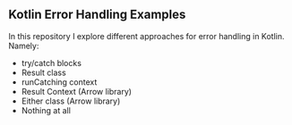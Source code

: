 ## Kotlin Error Handling Examples

In this repository I explore different approaches for error handling in Kotlin. Namely:

- try/catch blocks
- Result class
- runCatching context
- Result Context (Arrow library)
- Either class (Arrow library)
- Nothing at all
